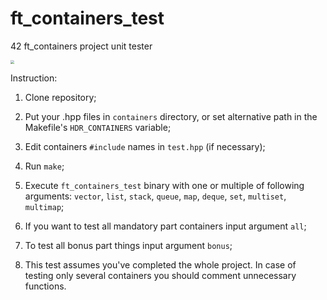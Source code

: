# ft_containers_test
42 ft_containers project unit tester

<img src="https://raw.githubusercontent.com/mandarin10101/ft_containers_test/main/screen.png" style="zoom:40%;" />

Instruction:

1. Clone repository;
2. Put your .hpp files in ```containers``` directory, or set alternative path in the Makefile's ```HDR_CONTAINERS``` variable;
3. Edit containers ```#include``` names in ```test.hpp``` (if necessary);
4. Run ```make```;
5. Execute ```ft_containers_test``` binary with one or multiple of following arguments: ```vector```, ```list```, ```stack```, ```queue```, ```map```, ```deque```, ```set```, ```multiset```, ```multimap```;

6. If you want to test all mandatory part containers input argument ```all```;
7. To test all bonus part things input argument ```bonus```;
8. This test assumes you've completed the whole project. In case of testing only several containers you should comment unnecessary functions.
